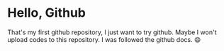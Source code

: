 # Hello, Github  
That's my first github repository, I just want to try github.
Maybe I won't upload codes to this repository.
I was followed the github docs.
😄
